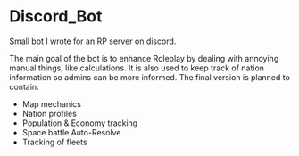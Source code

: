 # Discord_Bot
Small bot I wrote for an RP server on discord.

The main goal of the bot is to enhance Roleplay by dealing with annoying manual things, like calculations.
It is also used to keep track of nation information so admins can be more informed.
The final version is planned to contain:
- Map mechanics
- Nation profiles
- Population & Economy tracking
- Space battle Auto-Resolve
- Tracking of fleets
